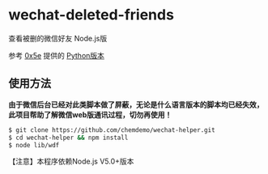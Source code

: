 # wechat-deleted-friends

查看被删的微信好友 Node.js版

参考 [0x5e](https://github.com/0x5e) 提供的 [Python版本](https://github.com/0x5e/wechat-deleted-friends)

## 使用方法

**由于微信后台已经对此类脚本做了屏蔽，无论是什么语言版本的脚本均已经失效，此项目帮助了解微信web版通讯过程，切勿再使用！**

``` bash
$ git clone https://github.com/chemdemo/wechat-helper.git
$ cd wechat-helper && npm install
$ node lib/wdf
```

【注意】本程序依赖Node.js V5.0+版本
